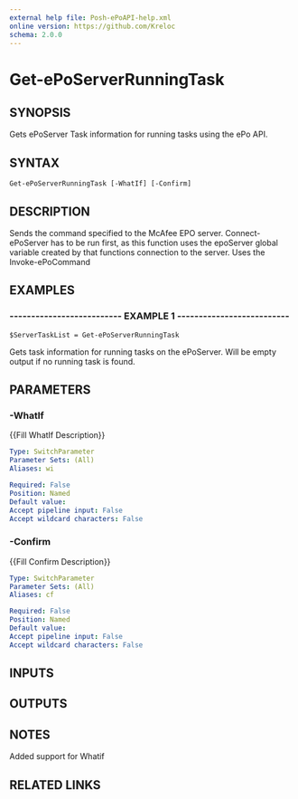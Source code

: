 ```yaml
---
external help file: Posh-ePoAPI-help.xml
online version: https://github.com/Kreloc
schema: 2.0.0
---
```


# Get-ePoServerRunningTask
## SYNOPSIS
Gets ePoServer Task information for running tasks using the ePo API.

## SYNTAX

```
Get-ePoServerRunningTask [-WhatIf] [-Confirm]
```

## DESCRIPTION
Sends the command specified to the McAfee EPO server.
Connect-ePoServer has to be run first,
as this function uses the epoServer global variable created by that functions connection to the server.
Uses the Invoke-ePoCommand

## EXAMPLES

### -------------------------- EXAMPLE 1 --------------------------
```
$ServerTaskList = Get-ePoServerRunningTask
```

Gets task information for running tasks on the ePoServer.
Will be empty output if no running task is found.

## PARAMETERS

### -WhatIf
{{Fill WhatIf Description}}

```yaml
Type: SwitchParameter
Parameter Sets: (All)
Aliases: wi

Required: False
Position: Named
Default value: 
Accept pipeline input: False
Accept wildcard characters: False
```

### -Confirm
{{Fill Confirm Description}}

```yaml
Type: SwitchParameter
Parameter Sets: (All)
Aliases: cf

Required: False
Position: Named
Default value: 
Accept pipeline input: False
Accept wildcard characters: False
```

## INPUTS

## OUTPUTS

## NOTES
Added support for Whatif

## RELATED LINKS

